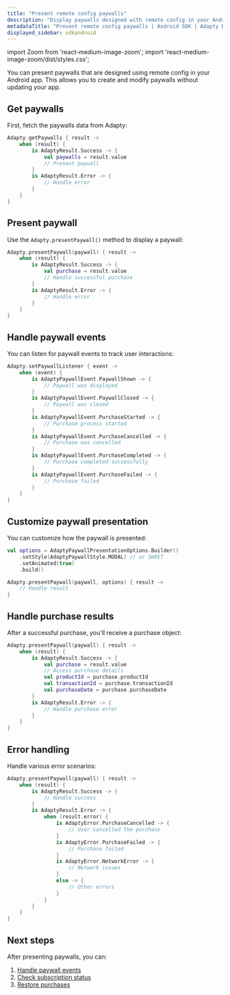 ```yaml
---
title: "Present remote config paywalls"
description: "Display paywalls designed with remote config in your Android app."
metadataTitle: "Present remote config paywalls | Android SDK | Adapty Docs"
displayed_sidebar: sdkandroid
---
```


import Zoom from 'react-medium-image-zoom';
import 'react-medium-image-zoom/dist/styles.css';

You can present paywalls that are designed using remote config in your Android app. This allows you to create and modify paywalls without updating your app.

## Get paywalls

First, fetch the paywalls data from Adapty:

```kotlin
Adapty.getPaywalls { result ->
    when (result) {
        is AdaptyResult.Success -> {
            val paywalls = result.value
            // Present paywall
        }
        is AdaptyResult.Error -> {
            // Handle error
        }
    }
}
```

## Present paywall

Use the `Adapty.presentPaywall()` method to display a paywall:

```kotlin
Adapty.presentPaywall(paywall) { result ->
    when (result) {
        is AdaptyResult.Success -> {
            val purchase = result.value
            // Handle successful purchase
        }
        is AdaptyResult.Error -> {
            // Handle error
        }
    }
}
```

## Handle paywall events

You can listen for paywall events to track user interactions:

```kotlin
Adapty.setPaywallListener { event ->
    when (event) {
        is AdaptyPaywallEvent.PaywallShown -> {
            // Paywall was displayed
        }
        is AdaptyPaywallEvent.PaywallClosed -> {
            // Paywall was closed
        }
        is AdaptyPaywallEvent.PurchaseStarted -> {
            // Purchase process started
        }
        is AdaptyPaywallEvent.PurchaseCancelled -> {
            // Purchase was cancelled
        }
        is AdaptyPaywallEvent.PurchaseCompleted -> {
            // Purchase completed successfully
        }
        is AdaptyPaywallEvent.PurchaseFailed -> {
            // Purchase failed
        }
    }
}
```

## Customize paywall presentation

You can customize how the paywall is presented:

```kotlin
val options = AdaptyPaywallPresentationOptions.Builder()
    .setStyle(AdaptyPaywallStyle.MODAL) // or SHEET
    .setAnimated(true)
    .build()

Adapty.presentPaywall(paywall, options) { result ->
    // Handle result
}
```

## Handle purchase results

After a successful purchase, you'll receive a purchase object:

```kotlin
Adapty.presentPaywall(paywall) { result ->
    when (result) {
        is AdaptyResult.Success -> {
            val purchase = result.value
            // Access purchase details
            val productId = purchase.productId
            val transactionId = purchase.transactionId
            val purchaseDate = purchase.purchaseDate
        }
        is AdaptyResult.Error -> {
            // Handle purchase error
        }
    }
}
```

## Error handling

Handle various error scenarios:

```kotlin
Adapty.presentPaywall(paywall) { result ->
    when (result) {
        is AdaptyResult.Success -> {
            // Handle success
        }
        is AdaptyResult.Error -> {
            when (result.error) {
                is AdaptyError.PurchaseCancelled -> {
                    // User cancelled the purchase
                }
                is AdaptyError.PurchaseFailed -> {
                    // Purchase failed
                }
                is AdaptyError.NetworkError -> {
                    // Network issues
                }
                else -> {
                    // Other errors
                }
            }
        }
    }
}
```

## Next steps

After presenting paywalls, you can:

1. [Handle paywall events](/android-handling-events)
2. [Check subscription status](/android-check-subscription-status)
3. [Restore purchases](/android-restore-purchase) 